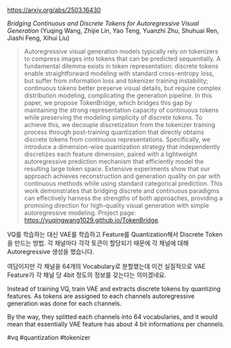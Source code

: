 https://arxiv.org/abs/2503.16430

*Bridging Continuous and Discrete Tokens for Autoregressive Visual Generation* (Yuqing Wang, Zhijie Lin, Yao Teng, Yuanzhi Zhu, Shuhuai Ren, Jiashi Feng, Xihui Liu)

> Autoregressive visual generation models typically rely on tokenizers to compress images into tokens that can be predicted sequentially. A fundamental dilemma exists in token representation: discrete tokens enable straightforward modeling with standard cross-entropy loss, but suffer from information loss and tokenizer training instability; continuous tokens better preserve visual details, but require complex distribution modeling, complicating the generation pipeline. In this paper, we propose TokenBridge, which bridges this gap by maintaining the strong representation capacity of continuous tokens while preserving the modeling simplicity of discrete tokens. To achieve this, we decouple discretization from the tokenizer training process through post-training quantization that directly obtains discrete tokens from continuous representations. Specifically, we introduce a dimension-wise quantization strategy that independently discretizes each feature dimension, paired with a lightweight autoregressive prediction mechanism that efficiently model the resulting large token space. Extensive experiments show that our approach achieves reconstruction and generation quality on par with continuous methods while using standard categorical prediction. This work demonstrates that bridging discrete and continuous paradigms can effectively harness the strengths of both approaches, providing a promising direction for high-quality visual generation with simple autoregressive modeling. Project page: https://yuqingwang1029.github.io/TokenBridge.

VQ를 학습하는 대신 VAE를 학습하고 Feature를 Quantization해서 Discrete Token을 만드는 방법. 각 채널마다 각각 토큰이 할당되기 때문에 각 채널에 대해 Autoregressive 생성을 했습니다.

여담이지만 각 채널을 64개의 Vocabulary로 분할했는데 이건 실질적으로 VAE Feature가 각 채널 당 4bit 정도의 정보를 갖는다는 의미겠네요.

<english>
Instead of training VQ, train VAE and extracts discrete tokens by quantizing features. As tokens are assigned to each channels autoregressive generation was done for each channels.

By the way, they splitted each channels into 64 vocabularies, and it would mean that essentially VAE feature has about 4 bit informations per channels.
</english>

#vq #quantization #tokenizer 